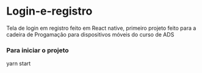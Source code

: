 # Login-e-registro
Tela de login em registro feito em React native, primeiro projeto feito para a cadeira de Progamação para dispositivos móveis do curso de ADS

<h3>Para iniciar o projeto</h3>
yarn start

